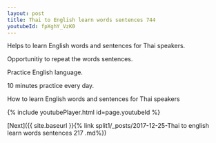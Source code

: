 ```yaml
---
layout: post
title: Thai to English learn words sentences 744 
youtubeId: fpXghY_VzK0
---
```

 
 
Helps to learn English words and sentences for Thai speakers.

Opportunitiy to repeat the words sentences. 

Practice English language. 
 
10 minutes practice every day. 
 
How to learn English words and sentences for Thai speakers 
 
{% include youtubePlayer.html id=page.youtubeId %}
 
 
[Next]({{ site.baseurl }}{% link  split1/_posts/2017-12-25-Thai to english learn words sentences 217 .md%})
 
